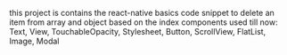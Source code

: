 this project is contains the react-native basics
code snippet to delete an item from array and object based on the index
components used till now:
  Text, View, TouchableOpacity, Stylesheet, Button, ScrollView, FlatList, Image, Modal

